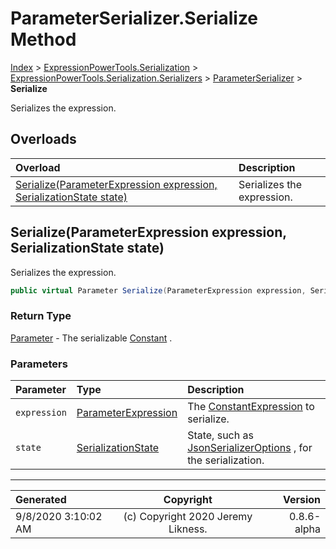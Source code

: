 ﻿# ParameterSerializer.Serialize Method

[Index](../index.md) > [ExpressionPowerTools.Serialization](ExpressionPowerTools.Serialization.a.md) > [ExpressionPowerTools.Serialization.Serializers](ExpressionPowerTools.Serialization.Serializers.n.md) > [ParameterSerializer](ExpressionPowerTools.Serialization.Serializers.ParameterSerializer.cs.md) > **Serialize**

Serializes the expression.

## Overloads

| Overload | Description |
| :-- | :-- |
| [Serialize(ParameterExpression expression, SerializationState state)](#serializeparameterexpression-expression-serializationstate-state) | Serializes the expression. |
## Serialize(ParameterExpression expression, SerializationState state)

Serializes the expression.

```csharp
public virtual Parameter Serialize(ParameterExpression expression, SerializationState state)
```

### Return Type

 [Parameter](ExpressionPowerTools.Serialization.Serializers.Parameter.cs.md)  - The serializable [Constant](ExpressionPowerTools.Serialization.Serializers.Constant.cs.md) .

### Parameters

| Parameter | Type | Description |
| :-- | :-- | :-- |
| `expression` | [ParameterExpression](https://docs.microsoft.com/dotnet/api/system.linq.expressions.parameterexpression) | The [ConstantExpression](https://docs.microsoft.com/dotnet/api/system.linq.expressions.constantexpression) to serialize. |
| `state` | [SerializationState](ExpressionPowerTools.Serialization.Serializers.SerializationState.cs.md) | State, such as [JsonSerializerOptions](https://docs.microsoft.com/dotnet/api/system.text.json.jsonserializeroptions) , for the serialization. |



---

| Generated | Copyright | Version |
| :-- | :-: | --: |
| 9/8/2020 3:10:02 AM | (c) Copyright 2020 Jeremy Likness. | 0.8.6-alpha |
